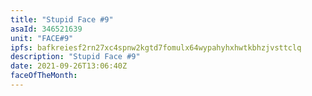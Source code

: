 ```yaml
---
title: "Stupid Face #9"
asaId: 346521639
unit: "FACE#9"
ipfs: bafkreiesf2rn27xc4spnw2kgtd7fomulx64wypahyhxhwtkbhzjvsttclq
description: "Stupid Face #9"
date: 2021-09-26T13:06:40Z
faceOfTheMonth:
---
```

